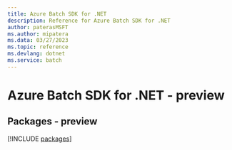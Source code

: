 ```yaml
---
title: Azure Batch SDK for .NET
description: Reference for Azure Batch SDK for .NET
author: paterasMSFT
ms.author: mipatera
ms.data: 03/27/2023
ms.topic: reference
ms.devlang: dotnet
ms.service: batch
---
```

# Azure Batch SDK for .NET - preview
## Packages - preview
[!INCLUDE [packages](batch-index.md)]